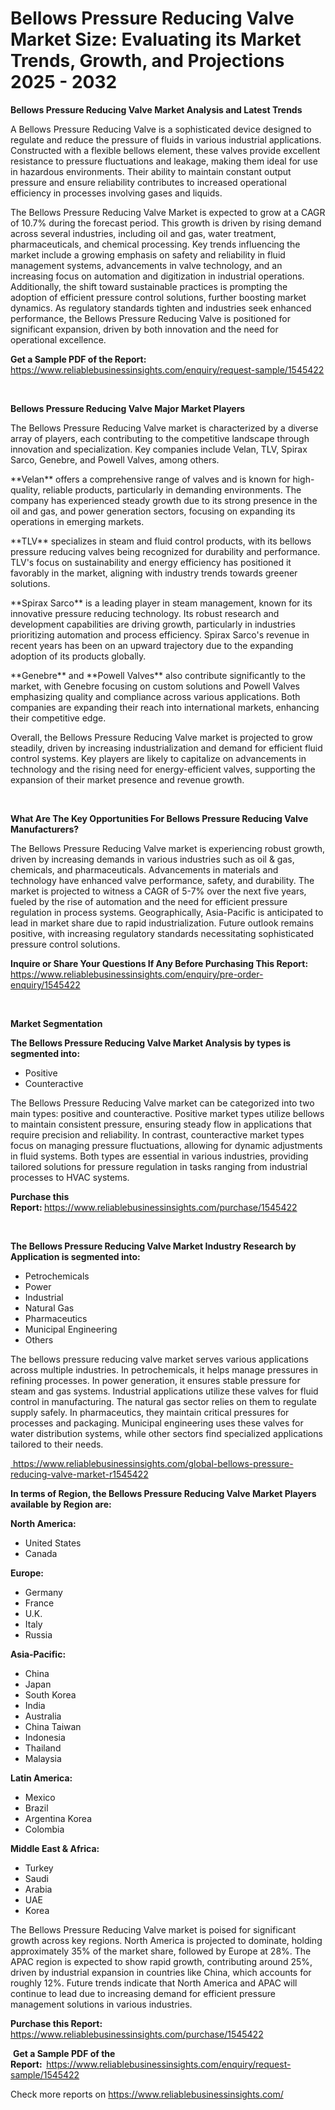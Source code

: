 <p><h1>Bellows Pressure Reducing Valve Market Size: Evaluating its Market Trends, Growth, and Projections 2025 - 2032</h1></p><p><strong>Bellows Pressure Reducing Valve Market Analysis and Latest Trends</strong></p>
<p><p>A Bellows Pressure Reducing Valve is a sophisticated device designed to regulate and reduce the pressure of fluids in various industrial applications. Constructed with a flexible bellows element, these valves provide excellent resistance to pressure fluctuations and leakage, making them ideal for use in hazardous environments. Their ability to maintain constant output pressure and ensure reliability contributes to increased operational efficiency in processes involving gases and liquids.</p><p>The Bellows Pressure Reducing Valve Market is expected to grow at a CAGR of 10.7% during the forecast period. This growth is driven by rising demand across several industries, including oil and gas, water treatment, pharmaceuticals, and chemical processing. Key trends influencing the market include a growing emphasis on safety and reliability in fluid management systems, advancements in valve technology, and an increasing focus on automation and digitization in industrial operations. Additionally, the shift toward sustainable practices is prompting the adoption of efficient pressure control solutions, further boosting market dynamics. As regulatory standards tighten and industries seek enhanced performance, the Bellows Pressure Reducing Valve is positioned for significant expansion, driven by both innovation and the need for operational excellence.</p></p>
<p><strong>Get a Sample PDF of the Report:&nbsp;</strong> <a href="https://www.reliablebusinessinsights.com/enquiry/request-sample/1545422?utm_campaign=3076&utm_medium=2&utm_source=Github&utm_content=ia&utm_term=11042025&utm_id=bellows-pressure-reducing-valve">https://www.reliablebusinessinsights.com/enquiry/request-sample/1545422</a></p>
<p>&nbsp;</p>
<p><strong>Bellows Pressure Reducing Valve Major Market Players</strong></p>
<p><p>The Bellows Pressure Reducing Valve market is characterized by a diverse array of players, each contributing to the competitive landscape through innovation and specialization. Key companies include Velan, TLV, Spirax Sarco, Genebre, and Powell Valves, among others. </p><p>**Velan** offers a comprehensive range of valves and is known for high-quality, reliable products, particularly in demanding environments. The company has experienced steady growth due to its strong presence in the oil and gas, and power generation sectors, focusing on expanding its operations in emerging markets.</p><p>**TLV** specializes in steam and fluid control products, with its bellows pressure reducing valves being recognized for durability and performance. TLV's focus on sustainability and energy efficiency has positioned it favorably in the market, aligning with industry trends towards greener solutions.</p><p>**Spirax Sarco** is a leading player in steam management, known for its innovative pressure reducing technology. Its robust research and development capabilities are driving growth, particularly in industries prioritizing automation and process efficiency. Spirax Sarco's revenue in recent years has been on an upward trajectory due to the expanding adoption of its products globally.</p><p>**Genebre** and **Powell Valves** also contribute significantly to the market, with Genebre focusing on custom solutions and Powell Valves emphasizing quality and compliance across various applications. Both companies are expanding their reach into international markets, enhancing their competitive edge.</p><p>Overall, the Bellows Pressure Reducing Valve market is projected to grow steadily, driven by increasing industrialization and demand for efficient fluid control systems. Key players are likely to capitalize on advancements in technology and the rising need for energy-efficient valves, supporting the expansion of their market presence and revenue growth.</p></p>
<p>&nbsp;</p>
<p><strong>What Are The Key Opportunities For Bellows Pressure Reducing Valve Manufacturers?</strong></p>
<p><p>The Bellows Pressure Reducing Valve market is experiencing robust growth, driven by increasing demands in various industries such as oil & gas, chemicals, and pharmaceuticals. Advancements in materials and technology have enhanced valve performance, safety, and durability. The market is projected to witness a CAGR of 5-7% over the next five years, fueled by the rise of automation and the need for efficient pressure regulation in process systems. Geographically, Asia-Pacific is anticipated to lead in market share due to rapid industrialization. Future outlook remains positive, with increasing regulatory standards necessitating sophisticated pressure control solutions.</p></p>
<p><strong>Inquire or Share Your Questions If Any Before Purchasing This Report:</strong> <a href="https://www.reliablebusinessinsights.com/enquiry/pre-order-enquiry/1545422?utm_campaign=3076&utm_medium=2&utm_source=Github&utm_content=ia&utm_term=11042025&utm_id=bellows-pressure-reducing-valve">https://www.reliablebusinessinsights.com/enquiry/pre-order-enquiry/1545422</a></p>
<p>&nbsp;</p>
<p><strong>Market Segmentation</strong></p>
<p><strong>The Bellows Pressure Reducing Valve Market Analysis by types is segmented into:</strong></p>
<p><ul><li>Positive</li><li>Counteractive</li></ul></p>
<p><p>The Bellows Pressure Reducing Valve market can be categorized into two main types: positive and counteractive. Positive market types utilize bellows to maintain consistent pressure, ensuring steady flow in applications that require precision and reliability. In contrast, counteractive market types focus on managing pressure fluctuations, allowing for dynamic adjustments in fluid systems. Both types are essential in various industries, providing tailored solutions for pressure regulation in tasks ranging from industrial processes to HVAC systems.</p></p>
<p><strong>Purchase this Report:&nbsp;</strong><a href="https://www.reliablebusinessinsights.com/purchase/1545422?utm_campaign=3076&utm_medium=2&utm_source=Github&utm_content=ia&utm_term=11042025&utm_id=bellows-pressure-reducing-valve">https://www.reliablebusinessinsights.com/purchase/1545422</a></p>
<p>&nbsp;</p>
<p><strong>The Bellows Pressure Reducing Valve Market Industry Research by Application is segmented into:</strong></p>
<p><ul><li>Petrochemicals</li><li>Power</li><li>Industrial</li><li>Natural Gas</li><li>Pharmaceutics</li><li>Municipal Engineering</li><li>Others</li></ul></p>
<p><p>The bellows pressure reducing valve market serves various applications across multiple industries. In petrochemicals, it helps manage pressures in refining processes. In power generation, it ensures stable pressure for steam and gas systems. Industrial applications utilize these valves for fluid control in manufacturing. The natural gas sector relies on them to regulate supply safely. In pharmaceutics, they maintain critical pressures for processes and packaging. Municipal engineering uses these valves for water distribution systems, while other sectors find specialized applications tailored to their needs.</p></p>
<p><a href="https://www.reliablebusinessinsights.com/global-bellows-pressure-reducing-valve-market-r1545422?utm_campaign=3076&utm_medium=2&utm_source=Github&utm_content=ia&utm_term=11042025&utm_id=bellows-pressure-reducing-valve">&nbsp;https://www.reliablebusinessinsights.com/global-bellows-pressure-reducing-valve-market-r1545422</a></p>
<p><strong>In terms of Region, the Bellows Pressure Reducing Valve Market Players available by Region are:</strong></p>
<p>
    <p> <strong> North America: </strong>
        <ul>
            <li>United States</li>
            <li>Canada</li>
        </ul>
        </p> 
    <p> <strong> Europe: </strong>
        <ul>
            <li>Germany</li>
            <li>France</li>
            <li>U.K.</li>
            <li>Italy</li>
            <li>Russia</li>
        </ul>
        </p> 
    <p> <strong> Asia-Pacific: </strong>
        <ul>
            <li>China</li>
            <li>Japan</li>
            <li>South Korea</li>
            <li>India</li>
            <li>Australia</li>
            <li>China Taiwan</li>
            <li>Indonesia</li>
            <li>Thailand</li>
            <li>Malaysia</li>
        </ul>
        </p> 
    <p> <strong> Latin America: </strong>
        <ul>
            <li>Mexico</li>
            <li>Brazil</li>
            <li>Argentina Korea</li>
            <li>Colombia</li>
        </ul>
        </p> 
    <p> <strong> Middle East & Africa: </strong>
        <ul>
            <li>Turkey</li>
            <li>Saudi</li>
            <li>Arabia</li>
            <li>UAE</li>
            <li>Korea</li>
        </ul>
    </p>
    </p>
<p><p>The Bellows Pressure Reducing Valve market is poised for significant growth across key regions. North America is projected to dominate, holding approximately 35% of the market share, followed by Europe at 28%. The APAC region is expected to show rapid growth, contributing around 25%, driven by industrial expansion in countries like China, which accounts for roughly 12%. Future trends indicate that North America and APAC will continue to lead due to increasing demand for efficient pressure management solutions in various industries.</p></p>
<p><strong>Purchase this Report: </strong><a href="https://www.reliablebusinessinsights.com/purchase/1545422?utm_campaign=3076&utm_medium=2&utm_source=Github&utm_content=ia&utm_term=11042025&utm_id=bellows-pressure-reducing-valve">https://www.reliablebusinessinsights.com/purchase/1545422</a></p>
<p>&nbsp;<strong>Get a Sample PDF of the Report:&nbsp;&nbsp;</strong><a href="https://www.reliablebusinessinsights.com/enquiry/request-sample/1545422?utm_campaign=3076&utm_medium=2&utm_source=Github&utm_content=ia&utm_term=11042025&utm_id=bellows-pressure-reducing-valve">https://www.reliablebusinessinsights.com/enquiry/request-sample/1545422</a></p>
<p><strong></strong></p>
<p>Check more reports on <a href="https://www.reliablebusinessinsights.com/?utm_campaign=3076&utm_medium=2&utm_source=Github&utm_content=ia&utm_term=11042025&utm_id=bellows-pressure-reducing-valve">https://www.reliablebusinessinsights.com/</a></p>